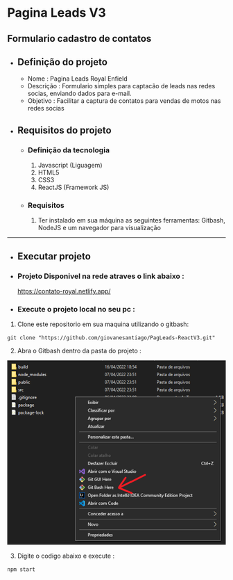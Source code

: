 # Pagina Leads V3
Formulario cadastro de contatos 
---
- ##  Definição do projeto
    - Nome : Pagina Leads Royal Enfield
    - Descrição : Formulario simples para captacão de leads nas redes socias, enviando dados para e-mail.
    - Objetivo : Facilitar a captura de contatos para vendas de motos nas redes socias 
- ## Requisitos do projeto 
    - ### Definição da tecnologia
        1. Javascript (Liguagem)
        2. HTML5
        3. CSS3
        4. ReactJS (Framework JS)
    - ### Requisitos 
        1. Ter instalado em sua máquina as seguintes ferramentas: Gitbash, NodeJS e um navegador para visualização
               
---
- ## Executar projeto 
- ###  Projeto Disponivel na rede atraves o link abaixo :

     https://contato-royal.netlify.app/

- ### Execute o projeto local no seu pc : 

 1. Clone este repositorio em sua maquina utilizando o gitbash:
 
``` 
git clone "https://github.com/giovanesantiago/PagLeads-ReactV3.git"
```

2. Abra o Gitbash dentro da pasta do projeto :
 
![alt text](paglead/gitbash.png)

3. Digite o codigo abaixo e execute :
```
npm start
```


